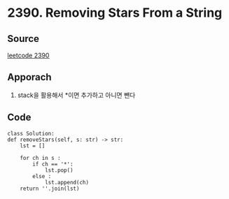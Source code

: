 # 2390. Removing Stars From a String

## Source
[leetcode 2390](https://leetcode.com/problems/removing-stars-from-a-string/description/?envType=study-plan-v2&envId=leetcode-75)


## Apporach
1. stack을 활용해서 *이면 추가하고 아니면 뺀다 

## Code
    class Solution:
    def removeStars(self, s: str) -> str:
        lst = [] 

        for ch in s :
            if ch == '*':
                lst.pop()
            else :
                lst.append(ch)
        return ''.join(lst)

